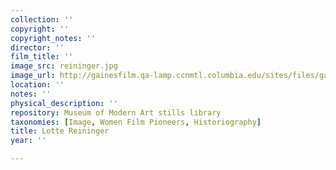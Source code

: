 ```yaml
---
collection: ''
copyright: ''
copyright_notes: ''
director: ''
film_title: ''
image_src: reininger.jpg
image_url: http://gainesfilm.qa-lamp.ccnmtl.columbia.edu/sites/files/gainesfilm/images/reininger.jpg
location: ''
notes: ''
physical_description: ''
repository: Museum of Modern Art stills library
taxonomies: [Image, Women Film Pioneers, Historiography]
title: Lotte Reininger
year: ''

---
```

